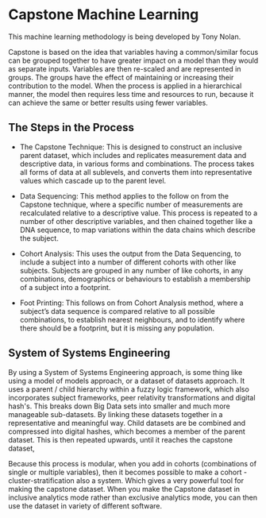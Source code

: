 Capstone Machine Learning
=========================

This machine learning methodology is being developed by Tony Nolan.

Capstone is based on the idea that variables having a common/similar
focus can be grouped together to have greater impact on a model than
they would as separate inputs. Variables are then re-scaled and are
represented in groups. The groups have the effect of maintaining or
increasing their contribution to the model. When the process is
applied in a hierarchical manner, the model then requires less time
and resources to run, because it can achieve the same or better
results using fewer variables.

The Steps in the Process
------------------------

* The Capstone Technique: This is designed to construct an inclusive
  parent dataset, which includes and replicates measurement data and
  descriptive data, in various forms and combinations. The process
  takes all forms of data at all sublevels, and converts them into
  representative values which cascade up to the parent level.

* Data Sequencing: This method applies to the follow on from the
  Capstone technique, where a specific number of measurements are
  recalculated relative to a descriptive value. This process is
  repeated to a number of other descriptive variables, and then
  chained together like a DNA sequence, to map variations within the
  data chains which describe the subject.

* Cohort Analysis: This uses the output from the Data Sequencing, to
  include a subject into a number of different cohorts with other like
  subjects. Subjects are grouped in any number of like cohorts, in any
  combinations, demographics or behaviours to establish a membership
  of a subject into a footprint.

* Foot Printing: This follows on from Cohort Analysis method, where a
  subject’s data sequence is compared relative to all possible
  combinations, to establish nearest neighbours, and to identify where
  there should be a footprint, but it is missing any population.


System of Systems Engineering
-----------------------------

By using a System of Systems Engineering approach, is some thing like
using a model of models approach, or a dataset of datasets
approach. It uses a parent / child hierarchy within a fuzzy logic
framework, which also incorporates subject frameworks, peer relativity
transformations and digital hash's.  This breaks down Big Data sets
into smaller and much more manageable sub-datasets. By linking these
datasets together in a representative and meaningful way. Child
datasets are be combined and compressed into digital hashes, which
becomes a member of the parent dataset. This is then repeated upwards,
until it reaches the capstone dataset,

Because this process is modular, when you add in cohorts (combinations
of single or multiple variables), then it becomes possible to make a
cohort -cluster-stratification also a system. Which gives a very
powerful tool for making the capstone dataset. When you make the
Capstone dataset in inclusive analytics mode rather than exclusive
analytics mode, you can then use the dataset in variety of different
software.

